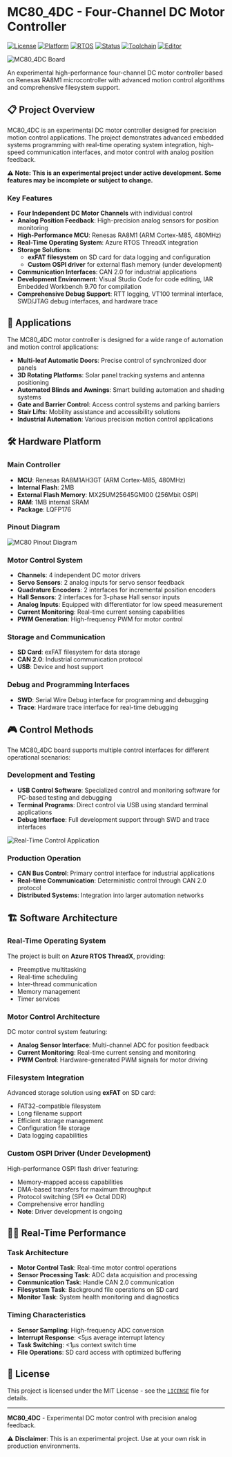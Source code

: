 # MC80_4DC - Four-Channel DC Motor Controller

[![License](https://img.shields.io/badge/license-MIT-blue.svg)](LICENSE)
[![Platform](https://img.shields.io/badge/platform-Renesas%20RA8M1-green.svg)](https://www.renesas.com/en/products/ra8m1?utm_campaign=f-up-mcu_ra8m1-epsg-iotbd-ipm1-null&utm_source=null&utm_medium=pr&utm_content=pp#overview)
[![RTOS](https://img.shields.io/badge/RTOS-Azure%20RTOS-orange.svg)](https://azure.microsoft.com/en-us/services/rtos/)
[![Status](https://img.shields.io/badge/status-Experimental-orange.svg)](https://github.com/username/MC80_4DC)
[![Toolchain](https://img.shields.io/badge/toolchain-IAR%209.70-blue.svg)](https://www.iar.com/)
[![Editor](https://img.shields.io/badge/editor-VS%20Code-blue.svg)](https://code.visualstudio.com/)

![MC80_4DC Board](Doc/Img/MC80_3D.png)

An experimental high-performance four-channel DC motor controller based on Renesas RA8M1 microcontroller with advanced motion control algorithms and comprehensive filesystem support.

## 📋 Project Overview

MC80_4DC is an experimental DC motor controller designed for precision motion control applications. The project demonstrates advanced embedded systems programming with real-time operating system integration, high-speed communication interfaces, and motor control with analog position feedback.

**⚠️ Note: This is an experimental project under active development. Some features may be incomplete or subject to change.**

### Key Features

- **Four Independent DC Motor Channels** with individual control
- **Analog Position Feedback**: High-precision analog sensors for position monitoring
- **High-Performance MCU**: Renesas RA8M1 (ARM Cortex-M85, 480MHz)
- **Real-Time Operating System**: Azure RTOS ThreadX integration
- **Storage Solutions**:
  - **exFAT filesystem** on SD card for data logging and configuration
  - **Custom OSPI driver** for external flash memory (under development)
- **Communication Interfaces**: CAN 2.0 for industrial applications
- **Development Environment**: Visual Studio Code for code editing, IAR Embedded Workbench 9.70 for compilation
- **Comprehensive Debug Support**: RTT logging, VT100 terminal interface, SWD/JTAG debug interfaces, and hardware trace

## 🎯 Applications

The MC80_4DC motor controller is designed for a wide range of automation and motion control applications:

- **Multi-leaf Automatic Doors**: Precise control of synchronized door panels
- **3D Rotating Platforms**: Solar panel tracking systems and antenna positioning
- **Automated Blinds and Awnings**: Smart building automation and shading systems
- **Gate and Barrier Control**: Access control systems and parking barriers
- **Stair Lifts**: Mobility assistance and accessibility solutions
- **Industrial Automation**: Various precision motion control applications

## 🛠 Hardware Platform

### Main Controller
- **MCU**: Renesas RA8M1AH3GT (ARM Cortex-M85, 480MHz)
- **Internal Flash**: 2MB
- **External Flash Memory**: MX25UM25645GMI00 (256Mbit OSPI)
- **RAM**: 1MB internal SRAM
- **Package**: LQFP176

### Pinout Diagram
![MC80 Pinout Diagram](Doc/Img/MC80_Pinout_Diagram.png)

### Motor Control System
- **Channels**: 4 independent DC motor drivers
- **Servo Sensors**: 2 analog inputs for servo sensor feedback
- **Quadrature Encoders**: 2 interfaces for incremental position encoders
- **Hall Sensors**: 2 interfaces for 3-phase Hall sensor inputs
- **Analog Inputs**: Equipped with differentiator for low speed measurement
- **Current Monitoring**: Real-time current sensing capabilities
- **PWM Generation**: High-frequency PWM for motor control

### Storage and Communication
- **SD Card**: exFAT filesystem for data storage
- **CAN 2.0**: Industrial communication protocol
- **USB**: Device and host support

### Debug and Programming Interfaces
- **SWD**: Serial Wire Debug interface for programming and debugging
- **Trace**: Hardware trace interface for real-time debugging

## 🎮 Control Methods

The MC80_4DC board supports multiple control interfaces for different operational scenarios:

### Development and Testing
- **USB Control Software**: Specialized control and monitoring software for PC-based testing and debugging
- **Terminal Programs**: Direct control via USB using standard terminal applications
- **Debug Interface**: Full development support through SWD and trace interfaces

![Real-Time Control Application](Doc/Img/MC80_RealTime_Control_App.png)

### Production Operation
- **CAN Bus Control**: Primary control interface for industrial applications
- **Real-time Communication**: Deterministic control through CAN 2.0 protocol
- **Distributed Systems**: Integration into larger automation networks

## 🏗 Software Architecture

### Real-Time Operating System
The project is built on **Azure RTOS ThreadX**, providing:
- Preemptive multitasking
- Real-time scheduling
- Inter-thread communication
- Memory management
- Timer services

### Motor Control Architecture
DC motor control system featuring:
- **Analog Sensor Interface**: Multi-channel ADC for position feedback
- **Current Monitoring**: Real-time current sensing and monitoring
- **PWM Control**: Hardware-generated PWM signals for motor driving

### Filesystem Integration
Advanced storage solution using **exFAT** on SD card:
- FAT32-compatible filesystem
- Long filename support
- Efficient storage management
- Configuration file storage
- Data logging capabilities

### Custom OSPI Driver (Under Development)
High-performance OSPI flash driver featuring:
- Memory-mapped access capabilities
- DMA-based transfers for maximum throughput
- Protocol switching (SPI ↔ Octal DDR)
- Comprehensive error handling
- **Note**: Driver development is ongoing


## 🏃‍♂️ Real-Time Performance

### Task Architecture
- **Motor Control Task**: Real-time motor control operations
- **Sensor Processing Task**: ADC data acquisition and processing
- **Communication Task**: Handle CAN 2.0 communication
- **Filesystem Task**: Background file operations on SD card
- **Monitor Task**: System health monitoring and diagnostics

### Timing Characteristics
- **Sensor Sampling**: High-frequency ADC conversion
- **Interrupt Response**: <5μs average interrupt latency
- **Task Switching**: <1μs context switch time
- **File Operations**: SD card access with optimized buffering


## 📄 License

This project is licensed under the MIT License - see the [`LICENSE`](LICENSE ) file for details.

---

**MC80_4DC** - Experimental DC motor control with precision analog feedback.

⚠️ **Disclaimer**: This is an experimental project. Use at your own risk in production environments.
